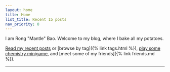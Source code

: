 ```yaml
---
layout: home
title: Home
list_title: Recent 15 posts
nav_priority: 0
---
```


I am Rong "Mantle" Bao. Welcome to my blog, where I bake all my potatoes.

[Read my recent posts](#section-recent-posts) or [browse by tag]({% link tags.html %}), [play some chemistry minigame](/periotrisjs), and [meet some of my friends]({% link friends.md %}).

------
